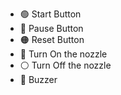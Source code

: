 - 🟢 Start Button
- 🔴 Pause Button
- 🟠 Reset Button
- 🔵 Turn On the nozzle
- ⚪ Turn Off the nozzle
- 🚫 Buzzer
